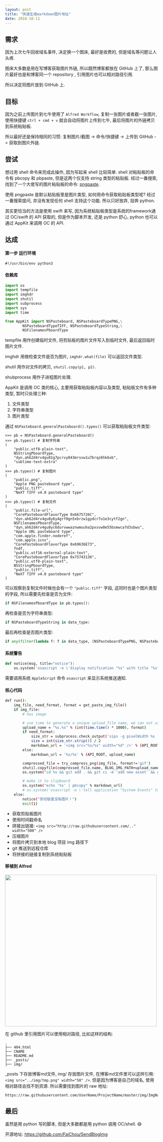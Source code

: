 ```yaml
---
layout: post
title: "快速生成markdown图片地址"
date: 2018-10-11
---
```


## 需求

因为上次七牛回收域名事件, 决定换一个图床, 最好是收费的, 但是域名等问题让人头疼.

图床大多数是用在写博客获取图片外链, 所以既然博客都放在 GitHub 上了, 那么图片最好也是和博客同一个 repository , 引用图片也可以相对路径引用.

所以决定将图片放到 GitHub 上.

## 目标

因为之前上传图片到七牛使用了 `Alfred Workflow`, 复制一张图片或者截一张图片, 使用快捷键 `ctrl + cmd + v` 就会自动将图片上传到七牛, 最后将图片的外链拷贝到系统粘贴板.

所以最好还是保持相同的习惯: 复制图片/截图 -> 命令/快捷键 -> 上传到 GitHub -> 获取到图片外链.

## 尝试

想过用 shell 命令来完成此操作, 因为写起来 shell 比较简单. shell 对粘贴板的命令有 pbcopy 和 pbpaste, 但是这两个仅支持 string 类型的粘贴板. 经过一番搜索, 找到了一个大佬写的图片粘贴板的命令: [pngpaste](https://github.com/jcsalterego/pngpaste).

使用 pngpaste 是默认粘贴板里是图片类型, 如何用命令获取粘贴板类型呢? 经过一番搜索提问, 并没有发现任何 shell 支持这个功能. 所以只好放弃, 投奔 python.

其实更恰当的方法是使用 swift 来写, 因为系统粘贴板类型是系统的framework通过 OC/swift 的 API 获取的, 但是作为脚本开发, 还是 python 舒心, python 也可以通过 AppKit 来调用 OC 的 API.

## 达成

#### 第一步 运行环境

```
#!/usr/bin/env python3
```

#### 依赖库

```  python
import os
import tempfile
import imghdr
import shutil
import subprocess
import sys
import time

from AppKit import NSPasteboard, NSPasteboardTypePNG,\
        NSPasteboardTypeTIFF, NSPasteboardTypeString,\
        NSFilenamesPboardType

```

tempfile 用作创建临时文件, 将剪贴板的图片文件写入到临时文件, 最后返回临时图片文件.

imghdr 用做检查文件是否为图片, `imghdr.what(file)` 可以返回文件类型.

shutil 用作对文件的拷贝, `shutil.copy(p1, p2)`.

shubprocess 用作子进程图片处理.

AppKit 是调用 OC 类的核心, 主要用获取粘贴板内容以及类型, 粘贴板文件有多种类型, 暂时只处理三种:

1. 文件类型
2. 字符串类型
3. 图片类型

通过 `NSPasteboard.generalPasteboard().types()` 可以获取粘贴板文件类型:

```
>>> pb = NSPasteboard.generalPasteboard()
>>> pb.types() # 复制字符串
(
    "public.utf8-plain-text",
    NSStringPboardType,
    "dyn.ah62d4rv4gu81g7pcrvy043mrsvw1u7brqz6hk6xb",
    "sublime-text-extra"
)
>>> pb.types() # 复制图片
(
    "public.png",
    "Apple PNG pasteboard type",
    "public.tiff",
    "NeXT TIFF v4.0 pasteboard type"
)
>>> pb.types() # 复制文件
(
    "public.file-url",
    "CorePasteboardFlavorType 0x6675726C",
    "dyn.ah62d4rv4gu8y6y4grf0gn5xbrzw1gydcr7u1e3cytf2gn",
    NSFilenamesPboardType,
    "dyn.ah62d4rv4gu8yc6durvwwaznwmuuha2pxsvw0e55bsmwca7d3sbwu",
    "Apple URL pasteboard type",
    "com.apple.finder.noderef",
    "com.apple.icns",
    "CorePasteboardFlavorType 0x69636E73",
    fndf,
    "public.utf16-external-plain-text",
    "CorePasteboardFlavorType 0x75743136",
    "public.utf8-plain-text",
    NSStringPboardType,
    "public.tiff",
    "NeXT TIFF v4.0 pasteboard type"
)
```

可以观察到复制文件时候也会有一个 `"public.tiff"` 字段, 这同时也是个图片类型的字段, 所以需要先检查是否为文件:

``` python
if NSFilenamesPboardType in pb.types():
```

再检查是否为字符串类型:

``` python
if NSPasteboardTypeString in data_type:
```

最后再检查是否图片类型:

``` python
if any(filter(lambda f: f in data_type, (NSPasteboardTypePNG, NSPasteboardTypeTIFF))):
```

#### 系统警告

``` python
def notice(msg, title="notice"):
    os.system('osascript -e \'display notification "%s" with title "%s"\'' % (msg, title))

```

需要调用系统 `AppleScript` 命令 `osascript` 来显示系统推送通知.


#### 核心代码

```bash
def run():
    img_file, need_format, format = get_paste_img_file()
    if img_file:
        # has image

        # use time to generate a unique upload_file name, we can not use the tmp file name
        upload_name = "%s.%s" % (int(time.time() * 1000), format)
        if need_format:
            size_str = subprocess.check_output('sips -g pixelWidth %s | tail -n1 | cut -d" " -f4' % img_file.name, shell=True)
            size = int(size_str.strip()) / 2
            markdown_url = '<img src="%s/%s" width="%d" />' % (API_ROOT, upload_name, MD_IMG_WIDTH)
        else:
            markdown_url = '%s/%s' % (API_ROOT, upload_name)

        compressed_file = try_compress_png(img_file, format!='gif')
        shutil.copyfile(compressed_file.name, BLOG_IMG_PATH+upload_name)
        os.system("cd %s && git add . && git ci -m 'add new asset' && git push" % BLOG_IMG_PATH)

        # make it to clipboard
        os.system("echo '%s' | pbcopy" % markdown_url)
        # os.system('osascript -e \'tell application "System Events" to keystroke "v" using command down\'')
    else:
        notice("剪切版里没有图片！")
        exit(1)
```

- 获取剪贴板图片
- 使用时间戳命名
- 拼接出链接: `<img src="http://raw.githubusercontent.com/.." width="500" />`
- 压缩图片
- 将图片拷贝到本地 blog 项目 img 路径下
- git 推送到远程仓库
- 将拼接的链接复制到系统粘贴板


#### 移植到 Alfred

<img src="https://raw.githubusercontent.com/FaiChou/faichou.github.io/master/img/1539267511594.png" width="500" />

在 github 里引用图片可以使用相对路径, 比如这样的结构:

```
.
├── 404.html
├── CNAME
├── README.md
├── _posts/
├── img/
```

_posts 下存放博客md文件, img/ 存放图片文件, 在博客md文件里可以这样引用: `<img src="../img/tmp.png" width="50" />`. 但是因为博客是自己的域名, 使用相对路径会找不到资源. 所以需要找到图片的 raw 地址:

```
https://raw.githubusercontent.com/UserName/ProjectName/master/img/ImgName.png
```



## 最后


虽然是用 python 写的脚本, 但是大多数都是用 python 调用 OC/shell. 😄

开源地址: https://github.com/FaiChou/SendBlogImg

